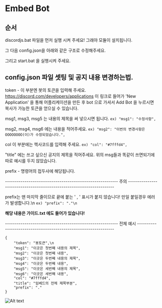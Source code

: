 Embed Bot
===
## 순서
discordjs.bat 파일을 먼저 실행 시켜 주세요! 그래야 모듈이 설치됩니다.

그 다음 config.json을 아래와 같은 구조로 수정해주세요.

그리고 start.bat 을 실행시켜 주세요.

## config.json 파일 셋팅 및 공지 내용 변경하는법.

token - 이 부분엔 봇의 토큰을 입력해 주세요. 
https://discord.com/developers/applications 이 링크로 들어가 'New Application' 을 통해 어플리케이션을 만든 후 
bot 으로 가셔서 Add Bot 을 누르시면 복사가 가능한 토큰을 얻으실 수 있습니다.


msg1, msg3, msg5 는 내용의 제목을 써 넣으시면 됩니다.
```ex) "msg1": "수정사항",```


msg2, msg4, msg6 에는 내용을 적어주세요.
```ex) "msg2": "이번의 변경사항은 OOOOOOOO(이)가 수정되었습니다.",```

col 이 부분에는 헥사코드를 입력해 주세요.
```ex) "col": "#7fffd4",```


"title" 에는 쓰고 싶으신 공지의 제목을 적어주세요. 
위의 msg들과 똑같이 쓰면되기에 따로 예시를 두지 않았습니다.

prefix - 명령어의 접두사에 해당됩니다.

---------------------------------------------------------- 주의 -----------------------------------------------------------------------

prefix는 맨 마지막 줄이므로 끝에 붙는 ' , ' 표시가 붙지 않습니다! 만일 붙일경우 에러가 발생합니다.\n
```ex) "prefix": "."\n```

**해당 내용은 가이드.txt 에도 들어가 있습니다!**

---------------------------------------------------------- 전체 예시 ------------------------------------------------------------------

```
{
    "token": "봇토큰",\n
    "msg1": "이곳은 첫번째 내용의 제목",
    "msg2": "이곳은 첫번째 내용",
    "msg3": "이곳은 두번째 내용의 제목",
    "msg4": "이곳은 두번째 내용",
    "msg5": "이곳은 세번째 내용의 제목",
    "msg6": "이곳은 세번째 내용",
    "col": "#7fffd4",
    "title": "임베드의 전체 제목부분",
    "prefix": "."
}
```

![Alt text](https://github.com/MintchoKR/Annoucement-Embed-Bot/blob/main/img/%ED%99%94%EB%A9%B4%20%EC%BA%A1%EC%B2%98%202020-11-21%20094408.jpg)


